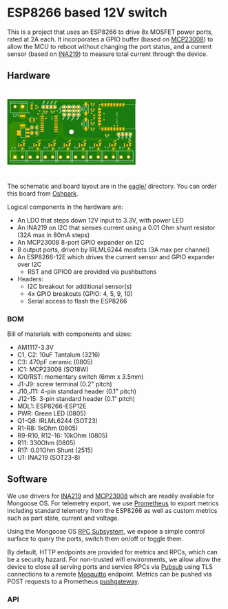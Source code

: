 # ESP8266 based 12V switch

This is a project that uses an ESP8266 to drive 8x MOSFET power ports, rated at 2A each. It incorporates a GPIO buffer (based on [MCP23008](docs/mcp23008.pdf)) to allow the MCU to reboot without changing the port status, and a current sensor (based on [INA219](docs/ina219.pdf)) to measure total current through the device.

## Hardware

![PCB](eagle/v0-top.png)

The schematic and board layout are in the [eagle/](eagle/) directory. You can order this board from [Oshpark](https://oshpark.com/shared_projects/42dmo9fg).

Logical components in the hardware are:

*   An LDO that steps down 12V input to 3.3V, with power LED
*   An INA219 on I2C that senses current using a 0.01 Ohm shunt resistor (32A max in 80mA steps)
*   An MCP23008 8-port GPIO expander on I2C
*   8 output ports, driven by IRLML6244 mosfets (3A max per channel)
*   An ESP8266-12E which drives the current sensor and GPIO expander over I2C
    *    RST and GPIO0 are provided via pushbuttons
*   Headers:
    *    I2C breakout for additional sensor(s)
    *    4x GPIO breakouts (GPIO: 4, 5, 9, 10)
    *    Serial access to flash the ESP8266

### BOM

Bill of materials with components and sizes:

*   AM1117-3.3V
*   C1, C2: 10uF Tantalum (3216)
*   C3: 470pF ceramic (0805)
*   IC1: MCP23008 (SO18W)
*   IO0/RST: momentary switch (6mm x 3.5mm)
*   J1-J9: screw terminal (0.2" pitch)
*   J10,J11: 4-pin standard header (0.1" pitch)
*   J12-15: 3-pin standard header (0.1" pitch)
*   MDL1: ESP8266-ESP12E
*   PWR: Green LED (0805)
*   Q1-Q8: IRLML6244 (SOT23)
*   R1-R8: 1kOhm (0805)
*   R9-R10, R12-16: 10kOhm (0805)
*   R11: 330Ohm (0805)
*   R17: 0.01Ohm Shunt (2515)
*   U1: INA219 (SOT23-8)

## Software

We use drivers for [INA219](https://github.com/mongoose-os-libs/ina219-i2c/) and [MCP23008](https://github.com/mongoose-os-libs/mcp23xxx) which are readily available for Mongoose OS. For telemetry export, we use [Prometheus](https://github.com/mongoose-os-libs/prometheus-metrics) to export metrics including standard telemetry from the ESP8266 as well as custom metrics such as port state, current and voltage.

Using the Mongoose OS [RPC Subsystem](https://github.com/mongoose-os-libs/rpc-common), we expose a simple control surface to query the ports, switch them on/off or toggle them.

By default, HTTP endpoints are provided for metrics and RPCs, which can be a security hazard. For non-trusted wifi environments, we allow allow the device to close all serving ports and service RPCs via [Pubsub](https://github.com/mongoose-os-libs/mqtt) using TLS connections to a remote [Mosquitto](https://mosquitto.org/) endpoint. Metrics can be pushed via POST requests to a Prometheus [pushgateway](https://github.com/prometheus/pushgateway).

### API
